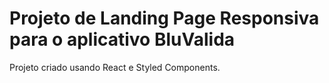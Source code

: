 # Projeto de Landing Page Responsiva para o aplicativo BluValida

Projeto criado usando React e Styled Components.
